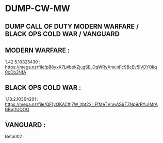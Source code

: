 # DUMP-CW-MW
DUMP CALL OF DUTY MODERN WARFARE / BLACK OPS COLD WAR / VANGUARD
---------------------------------------------------------------------------

MODERN WARFARE : 
-------------------------
1.42.5.10325439 : https://mega.nz/file/pB8yxK7L#bpkZjugSE_OqWRyXmunFc9BeEv5iVDYOIiq0oDb3NfA


BLACK OPS COLD WAR : 
-------------------------
1.18.2.10364201 : https://mega.nz/file/QF1yQKAC#j7W_zbt22l_FfMeTVmvAS9TZNp9rRYu1MrABBqDUQOQ


VANGUARD : 
-------------------------
Beta002 : 
